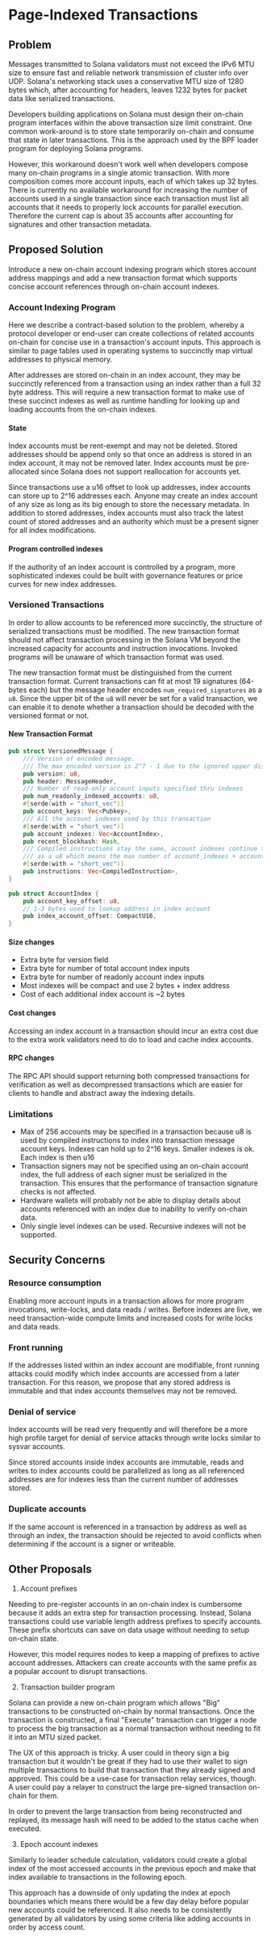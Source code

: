 # Page-Indexed Transactions

## Problem

Messages transmitted to Solana validators must not exceed the IPv6 MTU size to
ensure fast and reliable network transmission of cluster info over UDP.
Solana's networking stack uses a conservative MTU size of 1280 bytes which,
after accounting for headers, leaves 1232 bytes for packet data like serialized
transactions.

Developers building applications on Solana must design their on-chain program
interfaces within the above transaction size limit constraint. One common
work-around is to store state temporarily on-chain and consume that state in
later transactions. This is the approach used by the BPF loader program for
deploying Solana programs.

However, this workaround doesn't work well when developers compose many on-chain
programs in a single atomic transaction. With more composition comes more
account inputs, each of which takes up 32 bytes. There is currently no available
workaround for increasing the number of accounts used in a single transaction
since each transaction must list all accounts that it needs to properly lock
accounts for parallel execution. Therefore the current cap is about 35 accounts
after accounting for signatures and other transaction metadata.

## Proposed Solution

Introduce a new on-chain account indexing program which stores account address
mappings and add a new transaction format which supports concise account
references through on-chain account indexes.

### Account Indexing Program

Here we describe a contract-based solution to the problem, whereby a protocol
developer or end-user can create collections of related accounts on-chain for
concise use in a transaction's account inputs. This approach is similar to page
tables used in operating systems to succinctly map virtual addresses to physical
memory.

After addresses are stored on-chain in an index account, they may be succinctly
referenced from a transaction using an index rather than a full 32 byte address.
This will require a new transaction format to make use of these succinct indexes
as well as runtime handling for looking up and loading accounts from the
on-chain indexes.

#### State

Index accounts must be rent-exempt and may not be deleted. Stored addresses
should be append only so that once an address is stored in an index account, it
may not be removed later. Index accounts must be pre-allocated since Solana does
not support reallocation for accounts yet.

Since transactions use a u16 offset to look up addresses, index accounts can
store up to 2^16 addresses each. Anyone may create an index account of any size
as long as its big enough to store the necessary metadata. In addition to
stored addresses, index accounts must also track the latest count of stored
addresses and an authority which must be a present signer for all index
modifications.

#### Program controlled indexes

If the authority of an index account is controlled by a program, more
sophisticated indexes could be built with governance features or price curves
for new index addresses.

### Versioned Transactions

In order to allow accounts to be referenced more succinctly, the structure of
serialized transactions must be modified. The new transaction format should not
affect transaction processing in the Solana VM beyond the increased capacity for
accounts and instruction invocations. Invoked programs will be unaware of which
transaction format was used.

The new transaction format must be distinguished from the current transaction
format.  Current transactions can fit at most 19 signatures (64-bytes each) but
the message header encodes `num_required_signatures` as a `u8`. Since the upper
bit of the `u8` will never be set for a valid transaction, we can enable it to
denote whether a transaction should be decoded with the versioned format or not.

#### New Transaction Format

```rust
pub struct VersionedMessage {
    /// Version of encoded message.
    /// The max encoded version is 2^7 - 1 due to the ignored upper disambiguation bit
    pub version: u8,
    pub header: MessageHeader,
    /// Number of read-only account inputs specified thru indexes
    pub num_readonly_indexed_accounts: u8,
    #[serde(with = "short_vec")]
    pub account_keys: Vec<Pubkey>,
    /// All the account indexes used by this transaction
    #[serde(with = "short_vec")]
    pub account_indexes: Vec<AccountIndex>,
    pub recent_blockhash: Hash,
    /// Compiled instructions stay the same, account indexes continue to be stored
    /// as a u8 which means the max number of account_indexes + account_keys is 256.
    #[serde(with = "short_vec")]
    pub instructions: Vec<CompiledInstruction>,
}

pub struct AccountIndex {
    pub account_key_offset: u8,
    // 1-3 bytes used to lookup address in index account
    pub index_account_offset: CompactU16,
}
```

#### Size changes

- Extra byte for version field
- Extra byte for number of total account index inputs
- Extra byte for number of readonly account index inputs
- Most indexes will be compact and use 2 bytes + index address
- Cost of each additional index account is ~2 bytes

#### Cost changes

Accessing an index account in a transaction should incur an extra cost due to
the extra work validators need to do to load and cache index accounts.

#### RPC changes

The RPC API should support returning both compressed transactions for
verification as well as decompressed transactions which are easier for clients
to handle and abstract away the indexing details.

### Limitations

- Max of 256 accounts may be specified in a transaction because u8 is used by compiled
instructions to index into transaction message account keys.
Indexes can hold up to 2^16 keys. Smaller indexes is ok. Each index is then u16
- Transaction signers may not be specified using an on-chain account index, the
full address of each signer must be serialized in the transaction. This ensures
that the performance of transaction signature checks is not affected.
- Hardware wallets will probably not be able to display details about accounts
referenced with an index due to inability to verify on-chain data.
- Only single level indexes can be used. Recursive indexes will not be supported.

## Security Concerns

### Resource consumption

Enabling more account inputs in a transaction allows for more program
invocations, write-locks, and data reads / writes. Before indexes are live, we
need transaction-wide compute limits and increased costs for write locks and
data reads.

### Front running

If the addresses listed within an index account are modifiable, front running
attacks could modify which index accounts are accessed from a later transaction.
For this reason, we propose that any stored address is immutable and that index
accounts themselves may not be removed.

### Denial of service

Index accounts will be read very frequently and will therefore be a more high
profile target for denial of service attacks through write locks similar to
sysvar accounts.

Since stored accounts inside index accounts are immutable, reads and writes
to index accounts could be parallelized as long as all referenced addresses
are for indexes less than the current number of addresses stored.

### Duplicate accounts

If the same account is referenced in a transaction by address as well as through
an index, the transaction should be rejected to avoid conflicts when determining
if the account is a signer or writeable.

## Other Proposals

1) Account prefixes

Needing to pre-register accounts in an on-chain index is cumbersome because it
adds an extra step for transaction processing. Instead, Solana transactions
could use variable length address prefixes to specify accounts. These prefix
shortcuts can save on data usage without needing to setup on-chain state.

However, this model requires nodes to keep a mapping of prefixes to active account
addresses. Attackers can create accounts with the same prefix as a popular account
to disrupt transactions.

2) Transaction builder program

Solana can provide a new on-chain program which allows "Big" transactions to be
constructed on-chain by normal transactions. Once the transaction is
constructed, a final "Execute" transaction can trigger a node to process the big
transaction as a normal transaction without needing to fit it into an MTU sized
packet.

The UX of this approach is tricky. A user could in theory sign a big transaction
but it wouldn't be great if they had to use their wallet to sign multiple
transactions to build that transaction that they already signed and approved. This
could be a use-case for transaction relay services, though. A user could pay a
relayer to construct the large pre-signed transaction on-chain for them.

In order to prevent the large transaction from being reconstructed and replayed,
its message hash will need to be added to the status cache when executed.

3) Epoch account indexes

Similarly to leader schedule calculation, validators could create a global index
of the most accessed accounts in the previous epoch and make that index
available to transactions in the following epoch.

This approach has a downside of only updating the index at epoch boundaries
which means there would be a few day delay before popular new accounts could be
referenced. It also needs to be consistently generated by all validators by
using some criteria like adding accounts in order by access count.
